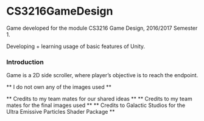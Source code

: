 # CS3216GameDesign

Game developed for the module CS3216 Game Design, 2016/2017 Semester 1.

Developing + learning usage of basic features of Unity.


### Introduction

Game is a 2D side scroller, where player’s objective is to reach the endpoint.


** I do not own any of the images used **

** Credits to my team mates for our shared ideas **
** Credits to my team mates for the final images used **
** Credits to Galactic Studios for the Ultra Emissive Particles Shader Package **
